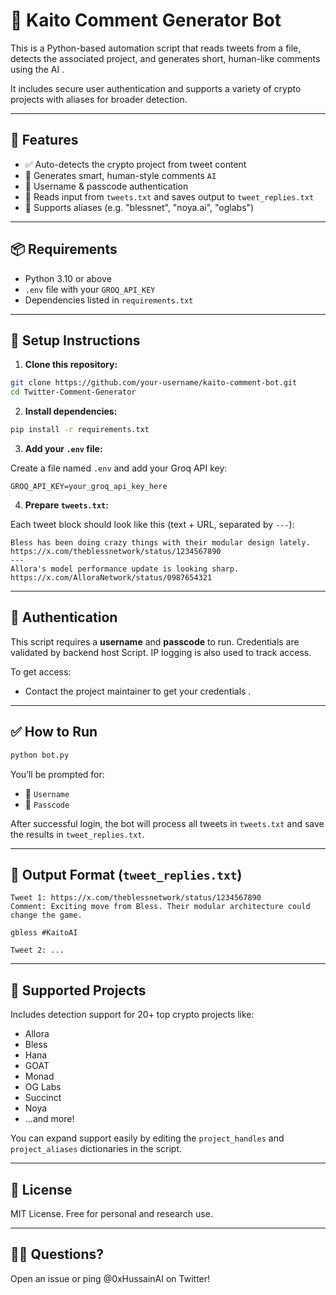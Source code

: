 # 🧠 Kaito Comment Generator Bot

This is a Python-based automation script that reads tweets from a file, detects the associated project, and generates short, human-like comments using the AI .

It includes secure user authentication and supports a variety of crypto projects with aliases for broader detection.

---

## 🚀 Features

- ✅ Auto-detects the crypto project from tweet content
- 🧠 Generates smart, human-style comments `AI`
- 🔐 Username & passcode authentication 
- 📁 Reads input from `tweets.txt` and saves output to `tweet_replies.txt`
- 🔄 Supports aliases (e.g. "blessnet", "noya.ai", "oglabs")

---

## 📦 Requirements

- Python 3.10 or above
- `.env` file with your `GROQ_API_KEY`
- Dependencies listed in `requirements.txt`

---

## 🔧 Setup Instructions

1. **Clone this repository:**

```bash
git clone https://github.com/your-username/kaito-comment-bot.git
cd Twitter-Comment-Generator
```

2. **Install dependencies:**

```bash
pip install -r requirements.txt
```

3. **Add your `.env` file:**

Create a file named `.env` and add your Groq API key:

```env
GROQ_API_KEY=your_groq_api_key_here
```

4. **Prepare `tweets.txt`:**

Each tweet block should look like this (text + URL, separated by `---`):

```
Bless has been doing crazy things with their modular design lately.
https://x.com/theblessnetwork/status/1234567890
---
Allora's model performance update is looking sharp.
https://x.com/AlloraNetwork/status/0987654321
```

---

## 🔐 Authentication

This script requires a **username** and **passcode** to run. Credentials are validated by backend host Script. IP logging is also used to track access.

To get access:
- Contact the project maintainer to get your credentials .
---

## ✅ How to Run

```bash
python bot.py
```

You’ll be prompted for:

- 👤 `Username`
- 🔑 `Passcode`

After successful login, the bot will process all tweets in `tweets.txt` and save the results in `tweet_replies.txt`.

---

## 📂 Output Format (`tweet_replies.txt`)

```
Tweet 1: https://x.com/theblessnetwork/status/1234567890
Comment: Exciting move from Bless. Their modular architecture could change the game.

gbless #KaitoAI

Tweet 2: ...
```

---

## 🧩 Supported Projects

Includes detection support for 20+ top crypto projects like:

- Allora
- Bless
- Hana
- GOAT
- Monad
- OG Labs
- Succinct
- Noya
- ...and more!

You can expand support easily by editing the `project_handles` and `project_aliases` dictionaries in the script.

---

## 📜 License

MIT License. Free for personal and research use.

---

## 🙋‍♂️ Questions?

Open an issue or ping @0xHussainAI on Twitter!
